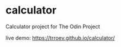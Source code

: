 # calculator
Calculator project for The Odin Project

live demo: https://trroev.github.io/calculator/
